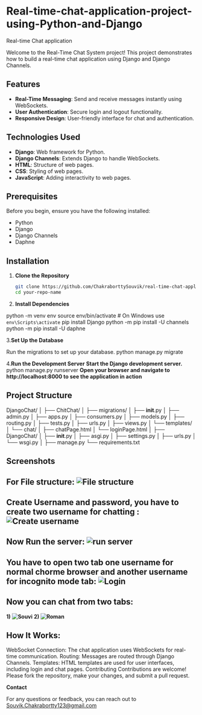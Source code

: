 # Real-time-chat-application-project-using-Python-and-Django
Real-time Chat application


Welcome to the Real-Time Chat System project! This project demonstrates how to build a real-time chat application using Django and Django Channels.

## Features

- **Real-Time Messaging**: Send and receive messages instantly using WebSockets.
- **User Authentication**: Secure login and logout functionality.
- **Responsive Design**: User-friendly interface for chat and authentication.

 ## Technologies Used

- **Django**: Web framework for Python.
- **Django Channels**: Extends Django to handle WebSockets.
- **HTML**: Structure of web pages.
- **CSS**: Styling of web pages.
- **JavaScript**: Adding interactivity to web pages.


## Prerequisites

Before you begin, ensure you have the following installed:

- Python
- Django
- Django Channels
- Daphne

## Installation

1. **Clone the Repository**

   ```bash
   git clone https://github.com/ChakraborttySouvik/real-time-chat-application-project-using-Python-and-Django
   cd your-repo-name
2. **Install Dependencies**

python -m venv env
source env/bin/activate  # On Windows use `env\Scripts\activate`
pip install Django
python -m pip install -U channels
python -m pip install -U daphne


3.**Set Up the Database**

Run the migrations to set up your database.
python manage.py migrate

4.**Run the Development Server**
**Start the Django development server.**
python manage.py runserver
**Open your browser and navigate to http://localhost:8000 to see the application in action**

## Project Structure
DjangoChat/
│
├── ChitChat/
│   ├── migrations/
│   ├── __init__.py
│   ├── admin.py
│   ├── apps.py
│   ├── consumers.py
│   ├── models.py
│   ├── routing.py
│   ├── tests.py
│   ├── urls.py
│   ├── views.py
│   └── templates/
│       └── chat/
│           ├── chatPage.html
│           └── loginPage.html
│
├── DjangoChat/
│   ├── __init__.py
│   ├── asgi.py
│   ├── settings.py
│   ├── urls.py
│   └── wsgi.py
│
├── manage.py
└── requirements.txt

## Screenshots

## For File structure: ![File structure](https://github.com/user-attachments/assets/acd16993-cfb4-406f-b7fe-a506ec8bceb8)

## Create Username and password, you have to create two username for chatting : ![Create username](https://github.com/user-attachments/assets/ea4f5139-b006-4511-87d7-0cf59c518b56)

## Now Run the server: ![run server](https://github.com/user-attachments/assets/91b478d1-f253-4bd9-b8b1-13c0df9c5564)

## You have to open two tab one username for normal chorme browser and another username for incognito mode tab: ![Login](https://github.com/user-attachments/assets/b2a7eb4e-4978-4f91-bc54-21745aad577f)

## Now you can chat from two tabs:
**1) ![Souvi](https://github.com/user-attachments/assets/843c0820-23d4-4e8c-9922-0f490fddaeb0)**
**2) ![Roman](https://github.com/user-attachments/assets/de3838db-6a90-465b-897b-4c887cf2190b)**

## How It Works:

WebSocket Connection: The chat application uses WebSockets for real-time communication.
Routing: Messages are routed through Django Channels.
Templates: HTML templates are used for user interfaces, including login and chat pages.
Contributing
Contributions are welcome! Please fork the repository, make your changes, and submit a pull request.

**Contact**

For any questions or feedback, you can reach out to Souvik.Chakrabortty123@gmail.com
